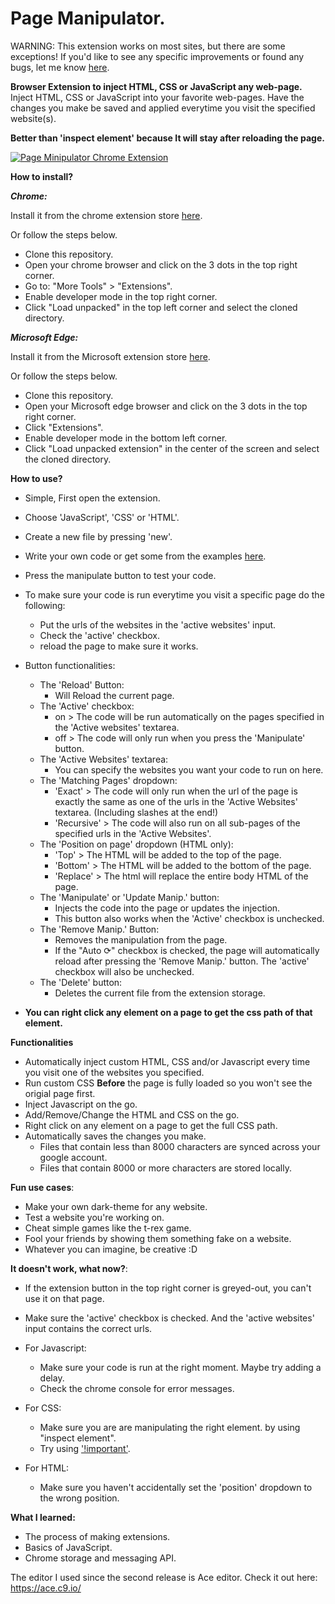 # Page Manipulator.


WARNING: This extension works on most sites, but there are some exceptions!
If you'd like to see any specific improvements or found any bugs, let me know [here](https://github.com/Ruud14/Page-Manipulator/issues).

**Browser Extension to inject HTML, CSS or JavaScript any web-page.**
Inject HTML, CSS or JavaScript into your favorite web-pages.
Have the changes you make be saved and applied everytime you visit the specified website(s).

**Better than 'inspect element' because It will stay after reloading the page.**


[![Page Minipulator Chrome Extension](https://pasteboard.co/JUysxXk.png)](https://www.youtube.com/watch?v=_-FCWwC9XQA "Page Minipulator - Chrome Extension")

**How to install?**

***Chrome:***

Install it from the chrome extension store [here](https://chrome.google.com/webstore/detail/page-manipulator/mdhellggnoabbnnchkeniomkpghbekko).

Or follow the steps below.
- Clone this repository.
- Open your chrome browser and click on the 3 dots in the top right corner.
- Go to: "More Tools" > "Extensions".
- Enable developer mode in the top right corner.
- Click "Load unpacked" in the top left corner and select the cloned directory.

***Microsoft Edge:***

Install it from the Microsoft extension store [here](https://microsoftedge.microsoft.com/addons/detail/page-manipulator/hfhjgoiepgnobooahplnlfcbgaakilib).

Or follow the steps below.
- Clone this repository.
- Open your Microsoft edge browser and click on the 3 dots in the top right corner.
- Click "Extensions".
- Enable developer mode in the bottom left corner.
- Click "Load unpacked extension" in the center of the screen and select the cloned directory.

**How to use?**
- Simple, First open the extension.
- Choose 'JavaScript', 'CSS' or 'HTML'.
- Create a new file by pressing 'new'.
- Write your own code or get some from the examples [here](https://github.com/Ruud14/Page-Manipulator/tree/master/examples).
- Press the manipulate button to test your code.
- To make sure your code is run everytime you visit a specific page do the following:
    - Put the urls of the websites in the 'active websites' input.
    - Check the 'active' checkbox.
    - reload the page to make sure it works.

- Button functionalities:
    - The 'Reload' Button:
        - Will Reload the current page.
    - The 'Active' checkbox:
        - on > The code will be run automatically on the pages specified in the 'Active websites' textarea.
        - off > The code will only run when you press the 'Manipulate' button.
    - The 'Active Websites' textarea:
        - You can specify the websites you want your code to run on here.
    - The 'Matching Pages' dropdown:
        - 'Exact' > The code will only run when the url of the page is exactly the same as one of the urls in the 'Active Websites' textarea. (Including slashes at the end!)
        - 'Recursive' > The code will also run on all sub-pages of the specified urls in the 'Active Websites'.
    - The 'Position on page' dropdown (HTML only):
        - 'Top' > The HTML will be added to the top of the page.
        - 'Bottom' > The HTML will be added to the bottom of the page.
        - 'Replace' > The html will replace the entire body HTML of the page.
    - The 'Manipulate' or 'Update Manip.' button:
        - Injects the code into the page or updates the injection.
        - This button also works when the 'Active' checkbox is unchecked.
    - The 'Remove Manip.' Button:
        - Removes the manipulation from the page.
        - If the "Auto ⟳" checkbox is checked, the page will automatically reload after pressing the 'Remove Manip.' button. The 'active' checkbox will also be unchecked.
    - The 'Delete' button:
        - Deletes the current file from the extension storage.
- **You can right click any element on a page to get the css path of that element.**

**Functionalities**
- Automatically inject custom HTML, CSS and/or Javascript every time you visit one of the websites you specified.
- Run custom CSS **Before** the page is fully loaded so you won't see the origial page first.
- Inject Javascript on the go.
- Add/Remove/Change the HTML and CSS on the go.
- Right click on any element on a page to get the full CSS path.
- Automatically saves the changes you make.
    - Files that contain less than 8000 characters are synced across your google account.
    - Files that contain 8000 or more characters are stored locally.

**Fun use cases**:
- Make your own dark-theme for any website.
- Test a website you're working on.
- Cheat simple games like the t-rex game.
- Fool your friends by showing them something fake on a website.
- Whatever you can imagine, be creative :D

**It doesn't work, what now?**:
- If the extension button in the top right corner is greyed-out, you can't use it on that page.
- Make sure the 'active' checkbox is checked. And the 'active websites' input contains the correct urls.
- For Javascript:
    - Make sure your code is run at the right moment. Maybe try adding a delay.
    - Check the chrome console for error messages. 

- For CSS:
    - Make sure you are are manipulating the right element. by using "inspect element".
    - Try using ['!important'](https://www.educative.io/edpresso/what-is-the-important-property-in-css).

- For HTML:
    - Make sure you haven't accidentally set the 'position' dropdown to the wrong position.

**What I learned:**
- The process of making extensions.
- Basics of JavaScript.
- Chrome storage and messaging API.


The editor I used since the second release is Ace editor.
Check it out here: https://ace.c9.io/


